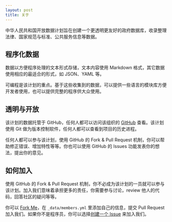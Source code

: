 ```yaml
---
layout: post
title: 关于
---
```


中华人民共和国开放数据计划旨在创建一个更透明更友好的政府数据库，收录整理法律、国家规范与标准、公共服务信息等数据。

## 程序化数据

数据以方便程序处理的文本形式存储，文本内容使用 Markdown 格式，其它数据使用相应的最适合的形式，如 JSON、YAML 等。

可编程是该计划的重点。基于这些收集到的数据，可以提供一些语言的模块库方便开发者使用，也可以提供完整的程序供大众使用。

## 透明与开放

该计划的数据托管于 GitHub，任何人都可以访问该组织的 [GitHub](https://github.com/cn) 查看。该计划使用 Git 做为版本控制软件，任何人都可以查看到项目的历史进程。

任何人都可以参与该计划，使用 GitHub 的 Fork & Pull Request 机制，你可以帮助修正错误、增加特性等等。你也可以使用 GitHub 的 Issues 功能发表你的想法，提出你的意见。

## 如何加入

使用 GitHub 的 Fork & Pull Request 机制，你不必成为该计划的一员就可以参与该计划。加入我们意味着承担更多的责任，你需要参与讨论，review 他人的代码，回答社区的疑问等等。

你可以 [Fork Me](https://github.com/cn/cn.github.io)，在 `_data/members.yml` 里添加自己的信息，提交 Pull Request 加入我们。如果你不是程序员，你可以选择[创建一个 Issue](https://github.com/cn/cn.github.io/issues/new) 来加入我们。